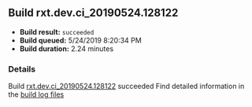 ## Build rxt.dev.ci_20190524.128122
- **Build result:** `succeeded`
- **Build queued:** 5/24/2019 8:20:34 PM
- **Build duration:** 2.24 minutes
### Details
Build [rxt.dev.ci_20190524.128122](https://winappstudio.visualstudio.com/web/build.aspx?pcguid=a4ef43be-68ce-4195-a619-079b4d9834c2&builduri=vstfs%3a%2f%2f%2fBuild%2fBuild%2f28122) succeeded
Find detailed information in the [build log files](https://uwpctdiags.blob.core.windows.net/buildlogs/rxt.dev.ci_20190524.128122_logs.zip)
